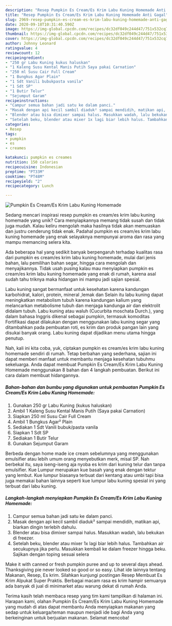 ```yaml
---
description: "Resep Pumpkin Es Cream/Es Krim Labu Kuning Homemade Anti Gagal"
title: "Resep Pumpkin Es Cream/Es Krim Labu Kuning Homemade Anti Gagal"
slug: 2969-resep-pumpkin-es-cream-es-krim-labu-kuning-homemade-anti-gagal
date: 2020-09-18T10:31:40.590Z
image: https://img-global.cpcdn.com/recipes/dc32df049c244d47/751x532cq70/pumpkin-es-creames-krim-labu-kuning-homemade-foto-resep-utama.jpg
thumbnail: https://img-global.cpcdn.com/recipes/dc32df049c244d47/751x532cq70/pumpkin-es-creames-krim-labu-kuning-homemade-foto-resep-utama.jpg
cover: https://img-global.cpcdn.com/recipes/dc32df049c244d47/751x532cq70/pumpkin-es-creames-krim-labu-kuning-homemade-foto-resep-utama.jpg
author: Johnny Leonard
ratingvalue: 4
reviewcount: 12
recipeingredient:
- "250 gr Labu Kuning kukus haluskan"
- "1 Kaleng Susu Kental Manis Putih Saya pakai Carnation"
- "250 ml Susu Cair Full Cream"
- "1 Bungkus Agar Plain"
- "1 Sdt Vanili bubukpasta vanila"
- "1 Sdt SP"
- "1 Butir Telur"
- "Sejumput Garam"
recipeinstructions:
- "Campur semua bahan jadi satu ke dalam panci."
- "Masak dengan api kecil sambil diaduk² sampai mendidih, matikan api, biarkan dingin terlebih dahulu."
- "Blender atau bisa dimixer sampai halus. Masukkan wadah, lalu bekukan di freezer."
- "Setelah beku, blender atau mixer 1x lagi biar lebih halus. Tambahkan air secukupnya jika perlu. Masukkan kembali ke dalam freezer hingga beku. Sajikan dengan toping sesuai selera"
categories:
- Resep
tags:
- pumpkin
- es
- creames

katakunci: pumpkin es creames 
nutrition: 150 calories
recipecuisine: Indonesian
preptime: "PT33M"
cooktime: "PT48M"
recipeyield: "2"
recipecategory: Lunch

---
```



![Pumpkin Es Cream/Es Krim Labu Kuning Homemade](https://img-global.cpcdn.com/recipes/dc32df049c244d47/751x532cq70/pumpkin-es-creames-krim-labu-kuning-homemade-foto-resep-utama.jpg)

Sedang mencari inspirasi resep pumpkin es cream/es krim labu kuning homemade yang unik? Cara menyiapkannya memang tidak susah dan tidak juga mudah. Kalau keliru mengolah maka hasilnya tidak akan memuaskan dan justru cenderung tidak enak. Padahal pumpkin es cream/es krim labu kuning homemade yang enak selayaknya mempunyai aroma dan rasa yang mampu memancing selera kita.

Ada beberapa hal yang sedikit banyak berpengaruh terhadap kualitas rasa dari pumpkin es cream/es krim labu kuning homemade, mulai dari jenis bahan, lalu pemilihan bahan segar, hingga cara mengolah dan menyajikannya. Tidak usah pusing kalau mau menyiapkan pumpkin es cream/es krim labu kuning homemade yang enak di rumah, karena asal sudah tahu triknya maka hidangan ini mampu jadi sajian spesial.

Labu kuning sangat bermanfaat untuk kesehatan karena kandungan karbohidrat, kalori, protein, mineral ,lemak dan Selain itu labu kuning dapat meningkatkan metabolism tubuh karena kandungan kalium yang melancarkan metabolisme tubuh dan menjaga kandunga air dan elektrolit didalam tubuh. Labu kuning atau waluh (Cucurbita moschata Durch.), yang dalam bahasa Inggris dikenal sebagai pumpkin, termasuk komoditas Fortifikasi dapat dilakukan dengan menggunakan labu kuning segar yang ditambahkan pada pembuatan roti, es krim dan produk pangan lain yang disukai banyak orang. Labu kuning dapat dijadikan menu utama hingga penutup.


Nah, kali ini kita coba, yuk, ciptakan pumpkin es cream/es krim labu kuning homemade sendiri di rumah. Tetap berbahan yang sederhana, sajian ini dapat memberi manfaat untuk membantu menjaga kesehatan tubuhmu sekeluarga. Anda dapat membuat Pumpkin Es Cream/Es Krim Labu Kuning Homemade menggunakan 8 bahan dan 4 langkah pembuatan. Berikut ini cara dalam membuat hidangannya.

<!--inarticleads1-->

##### Bahan-bahan dan bumbu yang digunakan untuk pembuatan Pumpkin Es Cream/Es Krim Labu Kuning Homemade:

1. Gunakan 250 gr Labu Kuning (kukus haluskan)
1. Ambil 1 Kaleng Susu Kental Manis Putih (Saya pakai Carnation)
1. Siapkan 250 ml Susu Cair Full Cream
1. Ambil 1 Bungkus Agar² Plain
1. Sediakan 1 Sdt Vanili bubuk/pasta vanila
1. Siapkan 1 Sdt SP
1. Sediakan 1 Butir Telur
1. Gunakan Sejumput Garam


Berbeda dengan home made ice cream sebelumnya yang menggunakan emulsifier atau lebih umum orang menyebutkan merk, misal SP. Nah berbekal itu, saya iseng-iseng aja nyoba es krim dari kuning telur dan tanpa emulsifier. Kue Lumpur merupakan kue basah yang enak dengan tektur yang lembut. Kue lumpur biasanya terbuat dari kentang atau umbi tapi bisa juga memakai bahan lainnya seperti kue lumpur labu kuning spesial ini yang terbuat dari labu kuning. 

<!--inarticleads2-->

##### Langkah-langkah menyiapkan Pumpkin Es Cream/Es Krim Labu Kuning Homemade:

1. Campur semua bahan jadi satu ke dalam panci.
1. Masak dengan api kecil sambil diaduk² sampai mendidih, matikan api, biarkan dingin terlebih dahulu.
1. Blender atau bisa dimixer sampai halus. Masukkan wadah, lalu bekukan di freezer.
1. Setelah beku, blender atau mixer 1x lagi biar lebih halus. Tambahkan air secukupnya jika perlu. Masukkan kembali ke dalam freezer hingga beku. Sajikan dengan toping sesuai selera


Make it with canned or fresh pumpkin puree and up to several days ahead. Thanksgiving pie never looked so good or so easy. Lihat ide lainnya tentang Makanan, Resep, Es krim. Silahkan kunjungi postingan Resep Membuat Es Krim Alpukat Super Praktis. Berbagai macam rasa es krim hampir semuanya ada banyak di jual di minimarket atau warung dekat di rumah Anda. 

Terima kasih telah membaca resep yang tim kami tampilkan di halaman ini. Harapan kami, olahan Pumpkin Es Cream/Es Krim Labu Kuning Homemade yang mudah di atas dapat membantu Anda menyiapkan makanan yang sedap untuk keluarga/teman maupun menjadi ide bagi Anda yang berkeinginan untuk berjualan makanan. Selamat mencoba!
